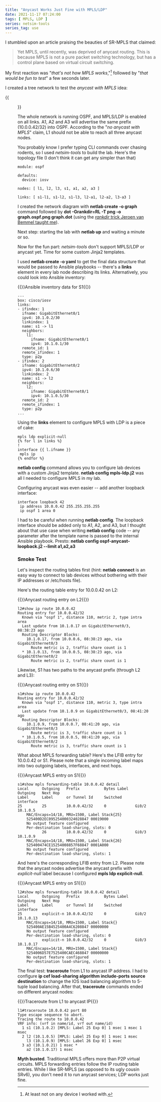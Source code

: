 ```yaml
---
title: "Anycast Works Just Fine with MPLS/LDP"
date: 2021-11-17 07:24:00
tags: [ MPLS, LDP ]
series: netsim-tools
series_tag: use
---
```

I stumbled upon an article praising the beauties of SR-MPLS that claimed:

> Yet MPLS, until recently, was deprived of anycast routing. This is because MPLS is not a pure packet switching technology, but has a control plane based on virtual circuit switching.

My first reaction was "_that's not how MPLS works_,"[^1] followed by "_that would be fun to test_" a few seconds later.
<!--more-->
[^1]: At least not on any device I worked with.

I created a tree network to test the *anycast with MPLS* idea:

{{<figure src="/2021/11/MPLS-anycast-ospf-topo.png" caption="Anycast test network">}}

The whole network is running OSPF, and MPLS/LDP is enabled on all links. A1, A2 and A3 will advertise the same prefix (10.0.0.42/32) into OSPF. According to the "_no anycast with MPLS_" claim, L1 should not be able to reach all three anycast nodes.

You probably know I prefer typing CLI commands over chasing rodents, so I used *netsim-tools* to build the lab. Here's the topology file (I don't think it can get any simpler than that)

```
module: ospf

defaults:
  device: iosv

nodes: [ l1, l2, l3, s1, a1, a2, a3 ]

links: [ s1-l1, s1-l2, s1-l3, l2-a1, l2-a2, l3-a3 ]
```

I created the network diagram with **netlab create -o graph** command followed by **‌dot -Grankdir=RL -T png -o graph.ospf.png graph.dot** (using the [*rankdir* trick Jeroen van Bemmel taught me](https://blog.ipspace.net/2021/11/bgp-multipath-netsim-tools.html#off-topic-nicer-looking-graphs)).

Next step: starting the lab with **netlab up** and waiting a minute or so.

Now for the fun part: *netsim-tools* don't support MPLS/LDP or anycast yet. Time for some custom Jinja2 templates.

I used **netlab create -o yaml** to get the final data structure  that would be passed to Ansible playbooks -- there's a **links** element in every lab node describing its links. Alternatively, you could look into Ansible inventory:

{{<cc>}}Ansible inventory data for S1{{</cc>}}
```
---
box: cisco/iosv
links:
- ifindex: 1
  ifname: GigabitEthernet0/1
  ipv4: 10.1.0.2/30
  linkindex: 1
  name: s1 -> l1
  neighbors:
    l1:
      ifname: GigabitEthernet0/1
      ipv4: 10.1.0.1/30
  remote_id: 1
  remote_ifindex: 1
  type: p2p
- ifindex: 2
  ifname: GigabitEthernet0/2
  ipv4: 10.1.0.6/30
  linkindex: 2
  name: s1 -> l2
  neighbors:
    l2:
      ifname: GigabitEthernet0/1
      ipv4: 10.1.0.5/30
  remote_id: 2
  remote_ifindex: 1
  type: p2p
...
```

Using the **links** element to configure MPLS with LDP is a piece of cake:

```
mpls ldp explicit-null
{% for l in links %}
!
interface {{ l.ifname }}
 mpls ip
{% endfor %}
```

**netlab config** command allows you to configure lab devices with a custom Jinja2 template. **netlab config mpls-ldp.j2** was all I needed to configure MPLS in my lab.

Configuring anycast was even easier -- add another loopback interface:

```
interface loopback 42
 ip address 10.0.0.42 255.255.255.255
 ip ospf 1 area 0
```

I had to be careful when running **netlab config**. The loopback interface should be added only to A1, A2, and A3, but I thought about that use case when writing **netlab config** code -- any parameter after the template name is passed to the internal Ansible playbook. Presto: **netlab config ospf-anycast-loopback.j2 \-\-limit a1,a2,a3**

### Smoke Test

Let's inspect the routing tables first (hint: **netlab connect** is an easy way to connect to lab devices without bothering with their IP addresses or /etc/hosts file). 

Here's the routing table entry for 10.0.0.42 on L2:

{{<cc>}}Anycast routing entry on L2{{</cc>}}
```
l2#show ip route 10.0.0.42
Routing entry for 10.0.0.42/32
  Known via "ospf 1", distance 110, metric 2, type intra area
  Last update from 10.1.0.17 on GigabitEthernet0/3, 08:38:23 ago
  Routing Descriptor Blocks:
    10.1.0.17, from 10.0.0.6, 08:38:23 ago, via GigabitEthernet0/3
      Route metric is 2, traffic share count is 1
  * 10.1.0.13, from 10.0.0.5, 08:38:23 ago, via GigabitEthernet0/2
      Route metric is 2, traffic share count is 1
```

Likewise, S1 has two paths to the anycast prefix (through L2 and L3):

{{<cc>}}Anycast routing entry on S1{{</cc>}}
```
s1#show ip route 10.0.0.42
Routing entry for 10.0.0.42/32
  Known via "ospf 1", distance 110, metric 3, type intra area
  Last update from 10.1.0.9 on GigabitEthernet0/3, 08:41:20 ago
  Routing Descriptor Blocks:
    10.1.0.9, from 10.0.0.7, 08:41:20 ago, via GigabitEthernet0/3
      Route metric is 3, traffic share count is 1
  * 10.1.0.5, from 10.0.0.5, 08:41:20 ago, via GigabitEthernet0/2
      Route metric is 3, traffic share count is 1
```

What about MPLS forwarding table? Here's the LFIB entry for 10.0.0.42 or S1. Please note that a single incoming label maps into two outgoing labels, interfaces, and next hops. 

{{<cc>}}Anycast MPLS entry on S1{{</cc>}}
```
s1#show mpls forwarding-table 10.0.0.42 detail
Local      Outgoing   Prefix           Bytes Label   Outgoing   Next Hop
Label      Label      or Tunnel Id     Switched      interface
25         25         10.0.0.42/32     0             Gi0/2      10.1.0.5
	MAC/Encaps=14/18, MRU=1500, Label Stack{25}
	525400D2EC095254000324028847 00019000
	No output feature configured
    Per-destination load-sharing, slots: 0
           26         10.0.0.42/32     0             Gi0/3      10.1.0.9
	MAC/Encaps=14/18, MRU=1500, Label Stack{26}
	525400474CE15254008857F68847 0001A000
	No output feature configured
    Per-destination load-sharing, slots: 1
```

And here's the corresponding LFIB entry from L2. Please note that the anycast nodes advertise the anycast prefix with *explicit-null* label because I configured **‌mpls ldp explicit-null**.

{{<cc>}}Anycast MPLS entry on S1{{</cc>}}
```
l2#show mpls forwarding-table 10.0.0.42 detail
Local      Outgoing   Prefix           Bytes Label   Outgoing   Next Hop
Label      Label      or Tunnel Id     Switched      interface
25         explicit-n 10.0.0.42/32     0             Gi0/2      10.1.0.13
	MAC/Encaps=14/18, MRU=1500, Label Stack{}
	525400AE15B4525400A4C6208847 00000000
	No output feature configured
    Per-destination load-sharing, slots: 0
           explicit-n 10.0.0.42/32     0             Gi0/3      10.1.0.17
	MAC/Encaps=14/18, MRU=1500, Label Stack{}
	5254006D57E7525400CAEC468847 00000000
	No output feature configured
    Per-destination load-sharing, slots: 1
```

The final test: **traceroute** from L1 to anycast IP address. I had to configure **ip cef load-sharing algorithm include-ports source destination** to change the IOS load balancing algorithm to 5-tuple load balancing. After that, **traceroute** commands ended on different anycast nodes:

{{<cc>}}Traceroute from L1 to anycast IP{{</cc>}}
```
l1#traceroute 10.0.0.42 port 80
Type escape sequence to abort.
Tracing the route to 10.0.0.42
VRF info: (vrf in name/id, vrf out name/id)
  1 s1 (10.1.0.2) [MPLS: Label 25 Exp 0] 1 msec 1 msec 1 msec
  2 l2 (10.1.0.5) [MPLS: Label 25 Exp 0] 1 msec 1 msec
    l3 (10.1.0.9) [MPLS: Label 26 Exp 0] 1 msec
  3 a3 (10.1.0.21) 1 msec *
    a2 (10.1.0.17) 1 msec
```

**Myth busted**. Traditional MPLS offers more than P2P virtual circuits. MPLS forwarding entries follow the IP routing table entries. While I like SR-MPLS (as opposed to its ugly cousin SRv6), you don't need it to run anycast services; LDP works just fine.
